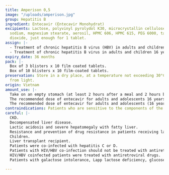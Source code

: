 ```yaml
---
title: Amperison 0,5
image: "/uploads/amperison.jpg"
group: Hepatitis B
ingredient: Entecavir (Entecavir Monohydrat)
excipients: Lactose, polyvinyl pyrolydol K30, microcrystallin cellulose 101, croscarmellose
  sodium, magnesium stearate, aerosil, HPMC 606, HPMC 615, PEG 6000, talc, titanium
  dioxide, just enough for 1 tablet.
assign: |-
  - Treatment of chronic hepatitis B virus (HBV) in adults and children 16 years of age and older with evidence of active HBV replication resulting in a significant increase in blood DNA-HBV and persistent elevations in serum aminotransferase levels (ALT or AST) or with histological evidence of active liver disease.
  - Treatment of chronic hepatitis B virus in adults and children 16 years of age and older with liver damage and liver failure (decompensated liver disease).
expiry_date: 36 months
pack: |-
  Box of 3 blisters x 10 film coated tablets.
  Box of 10 blisters x 10 film-coated tablets.
preservation: Store in a dry place, at a temperature not exceeding 30°C, protected
  from light.
origin: Vietnam
amount_use: |-
  Take on an empty stomach (at least 2 hours after a meal and 2 hours before the next meal).
  The recommended dose of entecavir for adults and adolescents 16 years of age and older with chronic hepatitis B virus infection and who have not received nucleosides: 0.5 mg, taken once a day.
  The recommended dose of entecavir for adults and adolescents (16 years of age) with a history of hepatitis B virus infection while taking lamivudine or with lamivudine resistance mutations: 1mg, taken once a day.
contraindications: Patients who are sensitive to the components of the drug.
careful: |-
  CKD.
  Decompensated liver disease.
  Lactic acidosis and severe hepatomegaly with fatty liver.
  Resistance and prevention of drug resistance in patients receiving lamivudine.
  Children.
  Liver transplant recipient.
  Patients were co-infected with hepatitis C or D.
  Patients with HIV/HBV co-infection should not be treated with antiretroviral drugs.
  HIV/HBV coinfected patients were treated with antiretroviral drugs.
  Patients with galactose intolerance, Lapp lactose deficiency, glucose-galactose malabsorption.

---
```

